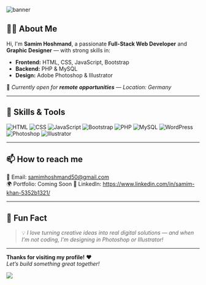 <!-- Banner or Cover Image -->
<img src="https://capsule-render.vercel.app/api?type=waving&color=0:6a11cb,100:2575fc&height=200&section=header&text=Hi%20👋,%20I'm%20Samim%20Hoshmand&fontColor=ffffff&fontSize=40&animation=fadeIn" alt="banner" />

<!-- About me -->
## 👨‍💻 About Me

Hi, I'm **Samim Hoshmand**, a passionate **Full-Stack Web Developer** and **Graphic Designer** — with strong skills in:
- **Frontend:** HTML, CSS, JavaScript, Bootstrap
- **Backend:** PHP & MySQL
- **Design:** Adobe Photoshop & Illustrator

📍 *Currently open for **remote opportunities** — Location: Germany*

---


## 🚀 Skills & Tools

![HTML](https://img.shields.io/badge/HTML5-E34F26?style=for-the-badge&logo=html5&logoColor=white)
![CSS](https://img.shields.io/badge/CSS3-1572B6?style=for-the-badge&logo=css3&logoColor=white)
![JavaScript](https://img.shields.io/badge/JavaScript-F7DF1E?style=for-the-badge&logo=javascript&logoColor=black)
![Bootstrap](https://img.shields.io/badge/Bootstrap-7952B3?style=for-the-badge&logo=bootstrap&logoColor=white)
![PHP](https://img.shields.io/badge/PHP-777BB4?style=for-the-badge&logo=php&logoColor=white)
![MySQL](https://img.shields.io/badge/MySQL-4479A1?style=for-the-badge&logo=mysql&logoColor=white)
![WordPress](https://img.shields.io/badge/WordPress-21759B?style=for-the-badge&logo=wordpress&logoColor=white)
![Photoshop](https://img.shields.io/badge/Adobe%20Photoshop-31A8FF?style=for-the-badge&logo=Adobe%20Photoshop&logoColor=white)
![Illustrator](https://img.shields.io/badge/Adobe%20Illustrator-FF9A00?style=for-the-badge&logo=Adobe%20Illustrator&logoColor=white)


---

## 📫 How to reach me

📧 Email: samimhoshmand50@gmail.com  
🌍 Portfolio: Coming Soon 
💼 LinkedIn: https://www.linkedin.com/in/samim-khan-5352b1321/

---

## 🎉 Fun Fact

> 💡 *I love turning creative ideas into real digital solutions — and when I’m not coding, I’m designing in Photoshop or Illustrator!*

---

**Thanks for visiting my profile!** ❤️  
*Let’s build something great together!*

<img src="https://capsule-render.vercel.app/api?type=waving&color=0:6a11cb,100:2575fc&height=100&section=footer"/>
